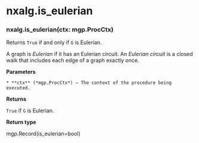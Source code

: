 # nxalg.is_eulerian


### nxalg.is_eulerian(ctx: mgp.ProcCtx)
Returns `True` if and only if `G` is Eulerian.

A graph is *Eulerian* if it has an Eulerian circuit. An *Eulerian
circuit* is a closed walk that includes each edge of a graph exactly
once.


**Parameters**

    * **ctx** (*mgp.ProcCtx*) – The context of the procedure being executed.



**Returns**

`True` if `G` is Eulerian.



**Return type**

mgp.Record(is_eulerian=bool)
